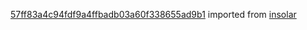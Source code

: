 [57ff83a4c94fdf9a4ffbadb03a60f338655ad9b1](https://github.com/insolar/insolar/commit/57ff83a4c94fdf9a4ffbadb03a60f338655ad9b1) imported from [insolar](https://github.com/insolar/insolar)
